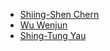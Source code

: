 
- [Shiing-Shen Chern](https://en.wikipedia.org/wiki/Shiing-Shen_Chern)
- [Wu Wenjun](https://en.wikipedia.org/wiki/Wu_Wenjun)
- [Shing-Tung Yau](https://en.wikipedia.org/wiki/Shing-Tung_Yau)
